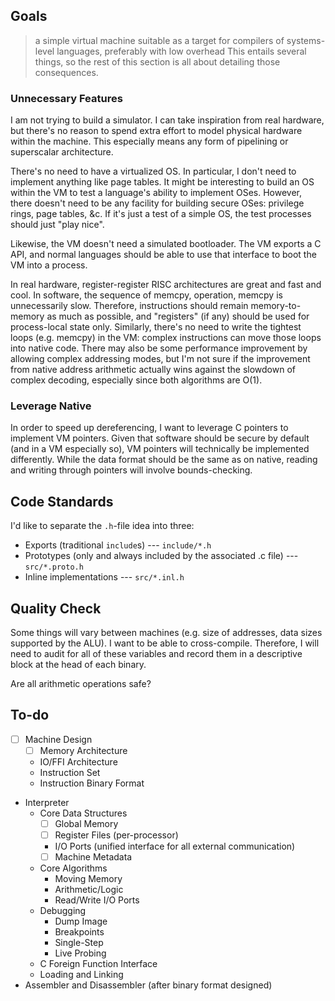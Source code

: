## Goals

> a simple virtual machine suitable as a target for compilers of systems-level languages, preferably with low overhead
This entails several things, so the rest of this section is all about detailing those consequences.

### Unnecessary Features

I am not trying to build a simulator.
I can take inspiration from real hardware, but there's no reason to spend extra effort to model physical hardware within the machine.
This especially means any form of pipelining or superscalar architecture.

There's no need to have a virtualized OS.
In particular, I don't need to implement anything like page tables.
It might be interesting to build an OS within the VM to test a language's ability to implement OSes.
However, there doesn't need to be any facility for building secure OSes: privilege rings, page tables, &c.
If it's just a test of a simple OS, the test processes should just "play nice".

Likewise, the VM doesn't need a simulated bootloader.
The VM exports a C API, and normal languages should be able to use that interface to boot the VM into a process.

In real hardware, register-register RISC architectures are great and fast and cool.
In software, the sequence of memcpy, operation, memcpy is unnecessarily slow.
Therefore, instructions should remain memory-to-memory as much as possible, and "registers" (if any) should be used for process-local state only.
Similarly, there's no need to write the tightest loops (e.g. memcpy) in the VM: complex instructions can move those loops into native code.
There may also be some performance improvement by allowing complex addressing modes, but I'm not sure if the improvement from native address arithmetic actually wins against the slowdown of complex decoding, especially since both algorithms are O(1).

### Leverage Native

In order to speed up dereferencing, I want to leverage C pointers to implement VM pointers.
Given that software should be secure by default (and in a VM especially so), VM pointers will technically be implemented differently.
While the data format should be the same as on native, reading and writing through pointers will involve bounds-checking.


## Code Standards

I'd like to separate the `.h`-file idea into three:
  * Exports (traditional `include`s) --- `include/*.h`
  * Prototypes (only and always included by the associated .c file) --- `src/*.proto.h`
  * Inline implementations --- `src/*.inl.h`


## Quality Check

Some things will vary between machines (e.g. size of addresses, data sizes supported by the ALU).
I want to be able to cross-compile.
Therefore, I will need to audit for all of these variables and record them in a descriptive block at the head of each binary.

Are all arithmetic operations safe?


## To-do

  * [ ] Machine Design
      * [ ] Memory Architecture
      * IO/FFI Architecture
      * Instruction Set
      * Instruction Binary Format
  * Interpreter
      * Core Data Structures
          * [ ] Global Memory
          * [ ] Register Files (per-processor)
          * I/O Ports (unified interface for all external communication)
          * [ ] Machine Metadata
      * Core Algorithms
          * Moving Memory
          * Arithmetic/Logic
          * Read/Write I/O Ports
      * Debugging
          * Dump Image
          * Breakpoints
          * Single-Step
          * Live Probing
      * C Foreign Function Interface
      * Loading and Linking
  * Assembler and Disassembler (after binary format designed)